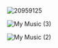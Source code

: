 ![20959125](https://user-images.githubusercontent.com/97717660/192846353-ff2e1ad1-9d9a-4584-870c-75270f3ae470.png)

![My Music (3)](https://user-images.githubusercontent.com/97717660/191401092-2fdd6627-6086-4acd-a122-b7dae97756f9.gif)

![My Music (2)](https://user-images.githubusercontent.com/97717660/191401105-66d5d14b-d0ea-4ac9-863f-13800a69c528.gif)
